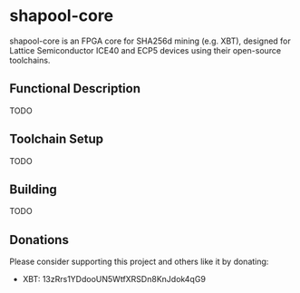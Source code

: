# shapool-core

shapool-core is an FPGA core for SHA256d mining (e.g. XBT), designed for Lattice Semiconductor ICE40 and ECP5 devices using their open-source toolchains.

## Functional Description

TODO

## Toolchain Setup

TODO

## Building

TODO

## Donations

Please consider supporting this project and others like it by donating:

* XBT: 13zRrs1YDdooUN5WtfXRSDn8KnJdok4qG9
